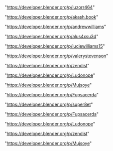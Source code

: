"https://developer.blender.org/p/luzorr464"

"https://developer.blender.org/p/akash.book"

"https://developer.blender.org/p/andrewwilliams"

"https://developer.blender.org/p/alus4xsu3d"

"https://developer.blender.org/p/luciewilliams15"

"https://developer.blender.org/p/valerystevenson"

"https://developer.blender.org/p/zendist"

"https://developer.blender.org/p/Ludonope"

"https://developer.blender.org/p/Mujsoye"

"https://developer.blender.org/p/Fupsacerda"

 
"https://developer.blender.org/p/super8et"


"https://developer.blender.org/p/Fupsacerda"


"https://developer.blender.org/p/Ludonope"


"https://developer.blender.org/p/zendist"


"https://developer.blender.org/p/Mujsoye"


 
